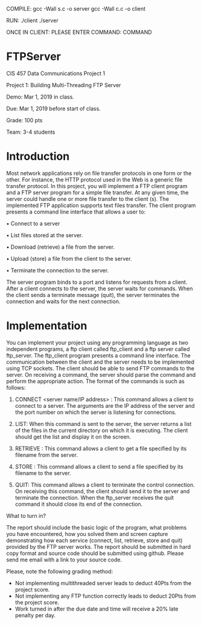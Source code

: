 COMPILE: gcc -Wall s.c -o server 
         gcc -Wall c.c -o client

RUN: ./client 
     ./server <port>
  
ONCE IN CLIENT:  PLEASE ENTER COMMAND: COMMAND <ip> <port>

# FTPServer
CIS 457 Data Communications Project 1

Project 1: Building Multi-Threading FTP Server

Demo: Mar 1, 2019 in class.

Due: Mar 1, 2019 before start of class.	

Grade: 100 pts

Team: 3-4 students


# Introduction

Most network applications rely on file transfer protocols in one form or the other. For instance, the HTTP protocol used in the Web is a generic file transfer protocol. In this project, you will implement a FTP client program and a FTP server program for a simple file transfer. At any given time, the server could handle one or more file transfer to the client (s). The implemented FTP application supports text files transfer. The client program presents a command line interface that allows a user to:

•	Connect to a server

•	List files stored at the server.

•	Download (retrieve) a file from the server.

•	Upload (store) a file from the client to the server.

•	Terminate the connection to the server.

The server program binds to a port and listens for requests from a client. After a client connects to the server, the server waits for commands. When the client sends a terminate message (quit), the server terminates the connection and waits for the next connection.

# Implementation

You can implement your project using any programming language as two independent programs, a ftp client called ftp_client and a ftp server called ftp_server. The ftp_client program presents a command line interface. The communication between the client and the server needs to be implemented using TCP sockets. The client should be able to send FTP commands to the server. On receiving a command, the server should parse the command and perform the appropriate action. The format of the commands is such as follows:

1.	CONNECT <server name/IP address> <server port>: This command allows a client to connect to a server. The arguments are the IP address of the server and the port number on which the server is listening for connections.

2.	LIST: When this command is sent to the server, the server returns a list of the files in the current directory on which it is executing. The client should get the list and display it on the screen.

3.	RETRIEVE <filename>: This command allows a client to get a file specified by its filename from the server.

4.	STORE <filename>: This command allows a client to send a file specified by its filename to the server.

5.	QUIT: This command allows a client to terminate the control connection. On receiving this command, the client should send it to the server and terminate the connection. When the ftp_server receives the quit command it should close its end of the connection.

What to turn in?

The report should include the basic logic of the program, what problems you have encountered, how you solved them and screen capture demonstrating how each service (connect, list, retrieve, store and quit) provided by the FTP server works. The report should be submitted in hard copy format and source code should be submitted using github. Please send me email with a link to your source code.

Please, note the following grading method:

-	Not implementing multithreaded server leads to deduct 40Pts from the project score.
-	Not implementing any FTP function correctly leads to deduct 20Pts from the project score.
-	Work turned in after the due date and time will receive a 20% late penalty per day.

